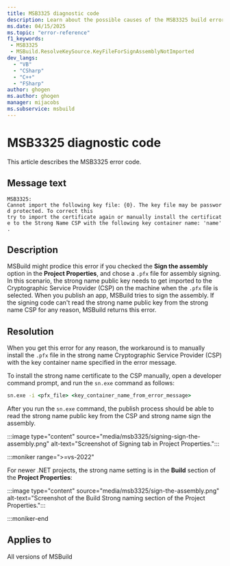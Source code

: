 ```yaml
---
title: MSB3325 diagnostic code
description: Learn about the possible causes of the MSB3325 build error and get troubleshooting tips.
ms.date: 04/15/2025
ms.topic: "error-reference"
f1_keywords:
 - MSB3325
 - MSBuild.ResolveKeySource.KeyFileForSignAssemblyNotImported
dev_langs:
  - "VB"
  - "CSharp"
  - "C++"
  - "FSharp"
author: ghogen
ms.author: ghogen
manager: mijacobs
ms.subservice: msbuild
---
```

# MSB3325 diagnostic code

<!-- :::ErrorDefinitionDescription::: -->
<!-- :::editable-content name="introDescription"::: -->
This article describes the MSB3325 error code.
<!-- :::editable-content-end::: -->

## Message text

`MSB3325: Cannot import the following key file: {0}. The key file may be password protected. To correct this try to import the certificate again or manually install the certificate to the Strong Name CSP with the following key container name: 'name'.`

<!-- :::editable-content name="postOutputDescription"::: -->
## Description

MSBuild might prodice this error if you checked the **Sign the assembly** option in the **Project Properties**, and chose a `.pfx` file for assembly signing. In this scenario, the strong name public key needs to get imported to the Cryptographic Service Provider (CSP) on the machine when the `.pfx` file is selected. When you publish an app, MSBuild tries to sign the assembly. If the signing code can't read the strong name public key from the strong name CSP for any reason, MSBuild returns this error.

## Resolution

When you get this error for any reason, the workaround is to manually install the `.pfx` file in the strong name Cryptographic Service Provider (CSP) with the key container name specified in the error message.

To install the strong name certificate to the CSP manually, open a developer command prompt, and run the `sn.exe` command as follows:

```cmd
sn.exe -i <pfx_file> <key_container_name_from_error_message>
```

After you run the `sn.exe` command, the publish process should be able to read the strong name public key from the CSP and strong name sign the assembly.

:::image type="content" source="media/msb3325/signing-sign-the-assembly.png" alt-text="Screenshot of Signing tab in Project Properties.":::

:::moniker range=">=vs-2022"

For newer .NET projects, the strong name setting is in the **Build** section of the **Project Properties**:

:::image type="content" source="media/msb3325/sign-the-assembly.png" alt-text="Screenshot of the Build Strong naming section of the Project Properties.":::

:::moniker-end

## Applies to

All versions of MSBuild